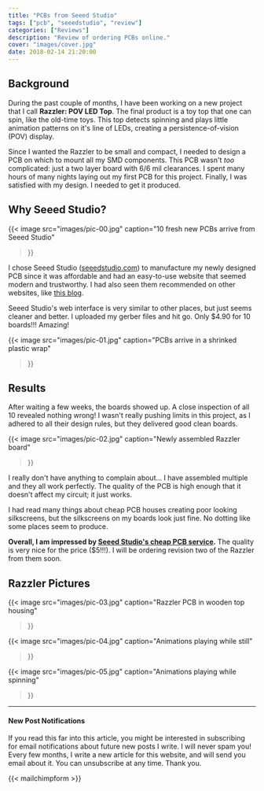 ```yaml
---
title: "PCBs from Seeed Studio"
tags: ["pcb", "seeedstudio", "review"]
categories: ["Reviews"]
description: "Review of ordering PCBs online."
cover: "images/cover.jpg"
date: 2018-02-14 21:20:00
---
```


## Background

During the past couple of months, I have been working on a new project that I call __Razzler: POV LED Top__. The final product is a toy top that one can spin, like the old-time toys. This top detects spinning and plays little animation patterns on it's line of LEDs, creating a persistence-of-vision (POV) display.

Since I wanted the Razzler to be small and compact, I needed to design a PCB on which to mount all my SMD components. This PCB wasn't _too_ complicated: just a two layer board with 6/6 mil clearances. I spent many hours of many nights laying out my first PCB for this project. Finally, I was satisfied with my design. I needed to get it produced.

## Why Seeed Studio?

{{< image
    src="images/pic-00.jpg"
    caption="10 fresh new PCBs arrive from Seeed Studio"
>}}

I chose Seeed Studio ([seeedstudio.com](https://www.seeedstudio.com/)) to manufacture my newly designed PCB since it was affordable and had an easy-to-use website that seemed modern and trustworthy. I had also seen them recommended on other websites, like [this blog](http://andybrown.me.uk/).

Seeed Studio's web interface is very similar to other places, but just seems cleaner and better. I uploaded my gerber files and hit go. Only $4.90 for 10 boards!!! Amazing!

{{< image
    src="images/pic-01.jpg"
    caption="PCBs arrive in a shrinked plastic wrap"
>}}

## Results

After waiting a few weeks, the boards showed up. A close inspection of all 10 revealed nothing wrong! I wasn't really pushing limits in this project, as I adhered to all their design rules, but they delivered good clean boards.

{{< image
    src="images/pic-02.jpg"
    caption="Newly assembled Razzler board"
>}}

I really don't have anything to complain about... I have assembled multiple and they all work perfectly. The quality of the PCB is high enough that it doesn't affect my circuit; it just works.

I had read many things about cheap PCB houses creating poor looking silkscreens, but the silkscreens on my boards look just fine. No dotting like some places seem to produce.

__Overall, I am impressed by [Seeed Studio's cheap PCB service](https://www.seeedstudio.com/fusion_pcb.html).__ The quality is very nice for the price ($5!!!). I will be ordering revision two of the Razzler from them soon.

## Razzler Pictures

{{< image
    src="images/pic-03.jpg"
    caption="Razzler PCB in wooden top housing"
>}}

{{< image
    src="images/pic-04.jpg"
    caption="Animations playing while still"
>}}

{{< image
    src="images/pic-05.jpg"
    caption="Animations playing while spinning"
>}}

---

#### New Post Notifications

If you read this far into this article, you might be interested in subscribing for email notifications about future new posts I write. I will never spam you! Every few months, I write a new article for this website, and will send you email about it. You can unsubscribe at any time. Thank you.

{{< mailchimpform >}}